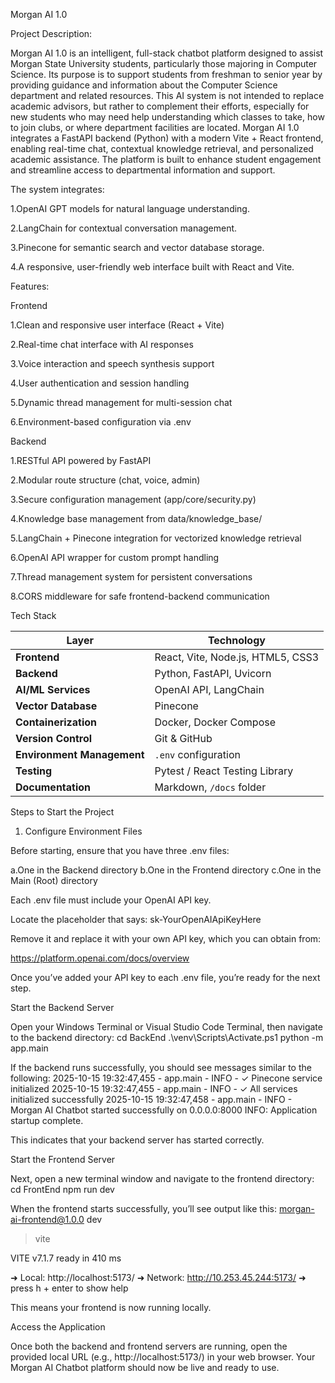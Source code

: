 Morgan AI 1.0

Project Description:

Morgan AI 1.0 is an intelligent, full-stack chatbot platform designed to assist Morgan State University students, particularly those majoring in Computer Science. Its purpose is to support students from freshman to senior year by providing guidance and information about the Computer Science department and related resources.
This AI system is not intended to replace academic advisors, but rather to complement their efforts, especially for new students who may need help understanding which classes to take, how to join clubs, or where department facilities are located. Morgan AI 1.0 integrates a FastAPI backend (Python) with a modern Vite + React frontend, enabling real-time chat, contextual knowledge retrieval, and personalized academic assistance. The platform is built to enhance student engagement and streamline access to departmental information and support.


The system integrates:

1.OpenAI GPT models for natural language understanding.

2.LangChain for contextual conversation management.

3.Pinecone for semantic search and vector database storage.

4.A responsive, user-friendly web interface built with React and Vite.


Features: 

Frontend

1.Clean and responsive user interface (React + Vite)

2.Real-time chat interface with AI responses

3.Voice interaction and speech synthesis support

4.User authentication and session handling

5.Dynamic thread management for multi-session chat

6.Environment-based configuration via .env



Backend

1.RESTful API powered by FastAPI

2.Modular route structure (chat, voice, admin)

3.Secure configuration management (app/core/security.py)

4.Knowledge base management from data/knowledge_base/

5.LangChain + Pinecone integration for vectorized knowledge retrieval

6.OpenAI API wrapper for custom prompt handling

7.Thread management system for persistent conversations

8.CORS middleware for safe frontend-backend communication


Tech Stack

| Layer                      | Technology                        |
| -------------------------- | --------------------------------- |
| **Frontend**               | React, Vite, Node.js, HTML5, CSS3 |
| **Backend**                | Python, FastAPI, Uvicorn          |
| **AI/ML Services**         | OpenAI API, LangChain             |
| **Vector Database**        | Pinecone                          |
| **Containerization**       | Docker, Docker Compose            |
| **Version Control**        | Git & GitHub                      |
| **Environment Management** | `.env` configuration              |
| **Testing**                | Pytest / React Testing Library    |
| **Documentation**          | Markdown, `/docs` folder          |

Steps to Start the Project

1. Configure Environment Files

Before starting, ensure that you have three .env files:

a.One in the Backend directory
b.One in the Frontend directory
c.One in the Main (Root) directory

Each .env file must include your OpenAI API key.

Locate the placeholder that says:
sk-YourOpenAIApiKeyHere

Remove it and replace it with your own API key, which you can obtain from:

https://platform.openai.com/docs/overview

Once you’ve added your API key to each .env file, you’re ready for the next step.

Start the Backend Server

Open your Windows Terminal or Visual Studio Code Terminal, then navigate to the backend directory:
cd BackEnd
.\venv\Scripts\Activate.ps1
python -m app.main

If the backend runs successfully, you should see messages similar to the following:
2025-10-15 19:32:47,455 - app.main - INFO - ✓ Pinecone service initialized
2025-10-15 19:32:47,455 - app.main - INFO - ✓ All services initialized successfully
2025-10-15 19:32:47,458 - app.main - INFO - Morgan AI Chatbot started successfully on 0.0.0.0:8000
INFO:     Application startup complete.

This indicates that your backend server has started correctly.

Start the Frontend Server

Next, open a new terminal window and navigate to the frontend directory:
cd FrontEnd
npm run dev

When the frontend starts successfully, you’ll see output like this:
morgan-ai-frontend@1.0.0 dev
> vite

VITE v7.1.7  ready in 410 ms

  ➜  Local:   http://localhost:5173/
  ➜  Network: http://10.253.45.244:5173/
  ➜  press h + enter to show help

This means your frontend is now running locally.

Access the Application

Once both the backend and frontend servers are running, open the provided local URL (e.g., http://localhost:5173/) in your web browser.
Your Morgan AI Chatbot platform should now be live and ready to use.
